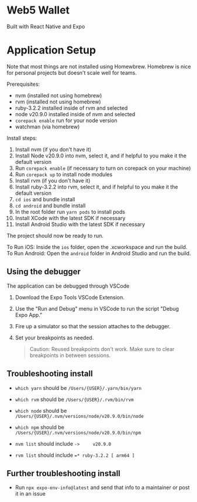 # Web5 Wallet

Built with React Native and Expo

# Application Setup

Note that most things are not installed using Homewbrew. Homebrew is nice for personal projects but doesn't scale well for teams.

Prerequisites:
- nvm (installed not using homebrew)
- rvm (installed not using homebrew)
- ruby-3.2.2 installed inside of rvm and selected
- node v20.9.0 installed inside of nvm and selected
- `corepack enable` run for your node version
- watchman (via homebrew)

Install steps:
1. Install nvm (if you don't have it)
2. Install Node v20.9.0 into nvm, select it, and if helpful to you make it the default version
3. Run `corepack enable` (if necessary to turn on corepack on your machine) 
4. Run `corepack up` to install node modules
5. Install rvm (if you don't have it)
6. Install ruby-3.2.2 into rvm, select it, and if helpful to you make it the default version
7. `cd ios` and bundle install
8. `cd android` and bundle install
9. In the root folder run `yarn pods` to install pods
10. Install XCode with the latest SDK if necessary
11. Install Android Studio with the latest SDK if necessary

The project should now be ready to run. 

To Run iOS: Inside the `ios` folder, open the .xcworkspace and run the build. 
To Run Android: Open the `android` folder in Android Studio and run the build.

## Using the debugger

The application can be debugged through VSCode

1. Download the Expo Tools VSCode Extension.
2. Use the "Run and Debug" menu in VSCode to run the script "Debug Expo App."
3. Fire up a simulator so that the session attaches to the debugger.
4. Set your breakpoints as needed.

   > Caution: Reused breakpoints don't work. Make sure to clear breakpoints in between sessions.

## Troubleshooting install

- `which yarn` should be `/Users/{USER}/.yarn/bin/yarn`

- `which rvm` should be `/Users/{USER}/.rvm/bin/rvm`

- `which node` should be `/Users/{USER}/.nvm/versions/node/v20.9.0/bin/node`

- `which npm` should be `/Users/{USER}/.nvm/versions/node/v20.9.0/bin/npm`

- `nvm list` should include `->     v20.9.0`

- `rvm list` should include `=* ruby-3.2.2 [ arm64 ]`

## Further troubleshooting install

- Run `npx expo-env-info@latest` and send that info to a maintainer or post it in an issue
